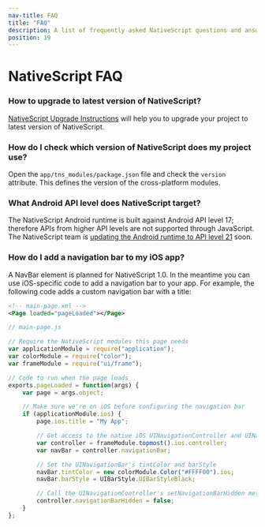 ```yaml
---
nav-title: FAQ
title: "FAQ"
description: A list of frequently asked NativeScript questions and answers
position: 19
---
```


# NativeScript FAQ

### How to upgrade to latest version of NativeScript?

[NativeScript Upgrade Instructions](https://docs.nativescript.org/upgrade-instructions) will help you to upgrade your project to latest version of NativeScript.

### How do I check which version of NativeScript does my project use?

Open the `app/tns_modules/package.json` file and check the `version` attribute. This defines the version of the cross-platform modules.

### What Android API level does NativeScript target?

The NativeScript Android runtime is built against Android API level 17; therefore APIs from higher API levels are not supported through JavaScript. The NativeScript team is [updating the Android runtime to API level 21](https://github.com/NativeScript/android-runtime/issues/39) soon.

### How do I add a navigation bar to my iOS app?

A NavBar element is planned for NativeScript 1.0. In the meantime you can use iOS-specific code to add a navigation bar to your app. For example, the following code adds a custom navigation bar with a title:

```XML
<!-- main-page.xml -->
<Page loaded="pageLoaded"></Page>
```

```JavaScript
// main-page.js

// Require the NativeScript modules this page needs
var applicationModule = require("application");
var colorModule = require("color");
var frameModule = require("ui/frame");

// Code to run when the page loads
exports.pageLoaded = function(args) {
    var page = args.object;

    // Make sure we're on iOS before configuring the navigation bar
    if (applicationModule.ios) {
        page.ios.title = "My App";

        // Get access to the native iOS UINavigationController and UINavigationBar
        var controller = frameModule.topmost().ios.controller;
        var navBar = controller.navigationBar;

        // Set the UINavigationBar's tintColor and barStyle
        navBar.tintColor = new colorModule.Color("#FFFF00").ios;
        navBar.barStyle = UIBarStyle.UIBarStyleBlack;

        // Call the UINavigationController's setNavigationBarHidden method
        controller.navigationBarHidden = false;
    }
};
```

